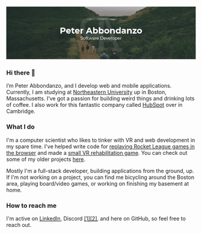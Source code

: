 <p align="center">
  <img width="900" height="auto" src="https://github.com/Abbondanzo/Abbondanzo/blob/master/header.png">
</p>

### Hi there 👋

I’m Peter Abbondanzo, and I develop web and mobile applications. Currently, I am studying at [Northeastern University](http://www.northeastern.edu/) up in Boston, Massachusetts. I’ve got a passion for building weird things and drinking lots of coffee. I also work for this fantastic company called [HubSpot](https://hubspot.com) over in Cambridge.

### What I do

I'm a computer scientist who likes to tinker with VR and web development in my spare time. I've helped write code for [replaying Rocket League games in the browser](https://github.com/SaltieRL/DistributedReplays) and made a [small VR rehabilitation game](https://github.com/NUVR/Magic-Mover). You can check out some of my older projects [here](https://abbondanzo.com/projects).

Mostly I'm a full-stack developer, building applications from the ground, up. If I'm not working on a project, you can find me bicycling around the Boston area, playing board/video games, or working on finishing my basement at home.

### How to reach me

I'm active on [LinkedIn](https://www.linkedin.com/in/pabbondanzo), Discord [[1]](https://discord.gg/GwM7RBY)[[2]](https://discord.gg/K3njNxF), and here on GitHub, so feel free to reach out.
